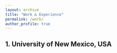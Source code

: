 ```yaml
---
layout: archive
title: "Work & Experience"
permalink: /work/
author_profile: true
---
```


## 1. University of New Mexico, USA
